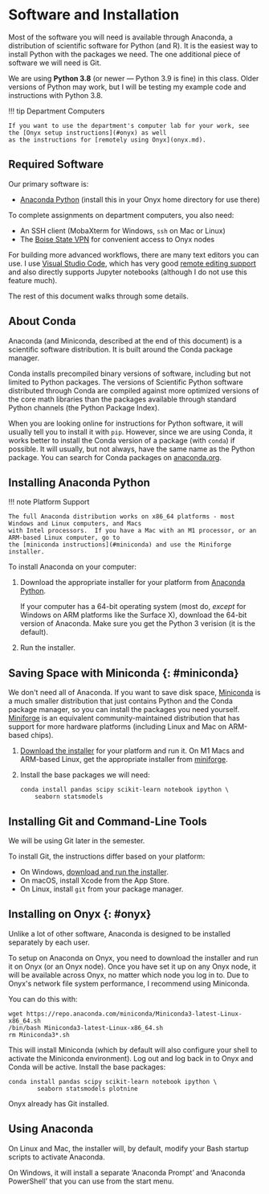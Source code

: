 # Software and Installation

Most of the software you will need is available through Anaconda, a distribution of scientific
software for Python (and R). It is the easiest way to install Python with the packages we need. The
one additional piece of software we will need is Git.

We are using **Python 3.8** (or newer — Python 3.9 is fine) in this class.  Older versions of Python
may work, but I will be testing my example code and instructions with Python 3.8.

!!! tip Department Computers

    If you want to use the department's computer lab for your work, see the [Onyx setup instructions](#onyx) as well
    as the instructions for [remotely using Onyx](onyx.md).

[VSC]: http://code.visualstudio.com/

## Required Software

Our primary software is:

-  [Anaconda Python](https://www.anaconda.com/distribution/) (install this in your Onyx home directory for use there)

To complete assignments on department computers, you also need:

-  An SSH client (MobaXterm for Windows, `ssh` on Mac or Linux)
-  The [Boise State VPN](https://bsuvpn-offcampus.boisestate.edu/) for convenient access to Onyx nodes

For building more advanced workflows, there are many text editors you can use.
I use [Visual Studio Code][VSC], which has very good [remote editing support](https://code.visualstudio.com/docs/remote/remote-overview)
and also directly supports Jupyter notebooks (although I do not use this feature much).

The rest of this document walks through some details.

## About Conda

Anaconda (and Miniconda, described at the end of this document) is a scientific software distribution.
It is built around the Conda package manager.

Conda installs precompiled binary versions of software, including but not limited to Python
packages. The versions of Scientific Python software distributed through Conda are compiled against
more optimized versions of the core math libraries than the packages available through standard
Python channels (the Python Package Index).

When you are looking online for instructions for Python software, it will usually tell you to
install it with `pip`. However, since we are using Conda, it works better to install the Conda
version of a package (with `conda`) if possible. It will usually, but not always, have the same name
as the Python package. You can search for Conda packages on [anaconda.org](https://anaconda.org).

## Installing Anaconda Python

!!! note Platform Support

    The full Anaconda distribution works on x86_64 platforms - most Windows and Linux computers, and Macs
    with Intel processors.  If you have a Mac with an M1 processor, or an ARM-based Linux computer, go to
    the [miniconda instructions](#miniconda) and use the Miniforge installer.

To install Anaconda on your computer:

1.  Download the appropriate installer for your platform from [Anaconda Python](https://www.anaconda.com/distribution/).

    If your computer has a 64-bit operating system (most do, *except* for Windows on ARM platforms like the Surface X),
    download the 64-bit version of Anaconda.  Make sure you get the Python 3 verision (it is the default).

2.  Run the installer.

## Saving Space with Miniconda {: #miniconda}

We don't need all of Anaconda.  If you want to save disk space, [Miniconda][] is a much smaller
distribution that just contains Python and the Conda package manager, so you can install the
packages you need yourself.  [Miniforge][] is an equivalent community-maintained distribution
that has support for more hardware platforms (including Linux and Mac on ARM-based chips).

[miniconda]: https://docs.conda.io/en/latest/miniconda.html
[miniforge]: https://github.com/conda-forge/miniforge

1.  [Download the installer][miniconda] for your platform and run it.  On M1 Macs and ARM-based Linux, get the
    appropriate installer from [miniforge][].

2.  Install the base packages we will need:

        conda install pandas scipy scikit-learn notebook ipython \
            seaborn statsmodels

## Installing Git and Command-Line Tools

We will be using Git later in the semester.

To install Git, the instructions differ based on your platform:

-   On Windows, [download and run the installer](https://git-scm.com/).
-   On macOS, install Xcode from the App Store.
-   On Linux, install `git` from your package manager.

## Installing on Onyx {: #onyx}

Unlike a lot of other software, Anaconda is designed to be installed separately by each user.

To setup on Anaconda on Onyx, you need to download the installer and run it on Onyx (or an Onyx node).
Once you have set it up on any Onyx node, it will be available across Onyx, no matter which node you log in to.
Due to Onyx's network file system performance, I recommend using Miniconda.

You can do this with:

    wget https://repo.anaconda.com/miniconda/Miniconda3-latest-Linux-x86_64.sh
    /bin/bash Miniconda3-latest-Linux-x86_64.sh
    rm Miniconda3*.sh

This will install Miniconda (which by default will also configure your shell to activate the Miniconda environment).
Log out and log back in to Onyx and Conda will be active.
Install the base packages:

    conda install pandas scipy scikit-learn notebook ipython \
            seaborn statsmodels plotnine

Onyx already has Git installed.

## Using Anaconda

On Linux and Mac, the installer will, by default, modify your Bash startup scripts to activate Anaconda.

On Windows, it will install a separate ‘Anaconda Prompt’ and ‘Anaconda PowerShell’ that you can use from the start menu.

